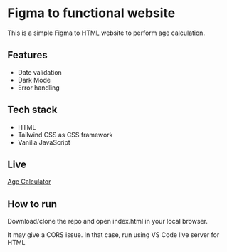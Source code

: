 # Figma to functional website

This is a simple Figma to HTML website to perform age calculation.

## Features

- Date validation
- Dark Mode
- Error handling

## Tech stack

- HTML
- Tailwind CSS as CSS framework
- Vanilla JavaScript

## Live

[Age Calculator](https://ashikrn.xyz/age-calculator/)

## How to run

Download/clone the repo and open index.html in your local browser.

It may give a CORS issue. In that case, run using VS Code live server for HTML
